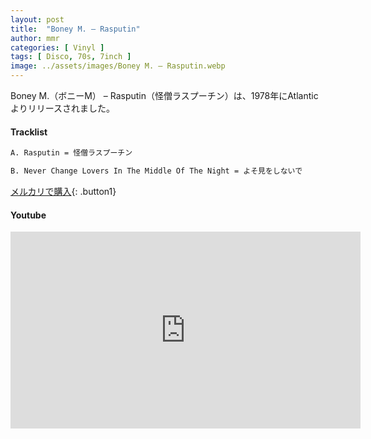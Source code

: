 ```yaml
---
layout: post
title:  "Boney M. – Rasputin"
author: mmr
categories: [ Vinyl ]
tags: [ Disco, 70s, 7inch ]
image: ../assets/images/Boney M. – Rasputin.webp
---
```


Boney M.（ボニーM） – Rasputin（怪僧ラスプーチン）は、1978年にAtlanticよりリリースされました。

#### Tracklist
```md
A. Rasputin = 怪僧ラスプーチン

B. Never Change Lovers In The Middle Of The Night = よそ見をしないで
```

[メルカリで購入](https://jp.mercari.com/item/m61755773030?afid=6142608987){: .button1}

#### Youtube
<iframe width="560" height="315" src="https://www.youtube.com/embed/tIWtlhI84kQ?si=Hni0e8ux9_XrEg3x" title="YouTube video player" frameborder="0" allow="accelerometer; autoplay; clipboard-write; encrypted-media; gyroscope; picture-in-picture; web-share" referrerpolicy="strict-origin-when-cross-origin" allowfullscreen></iframe>
